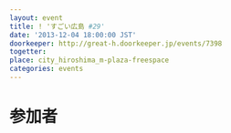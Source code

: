 ```yaml
---
layout: event
title: ! 'すごい広島 #29'
date: '2013-12-04 18:00:00 JST'
doorkeeper: http://great-h.doorkeeper.jp/events/7398
togetter:
place: city_hiroshima_m-plaza-freespace
categories: events
---
```


# 参加者
